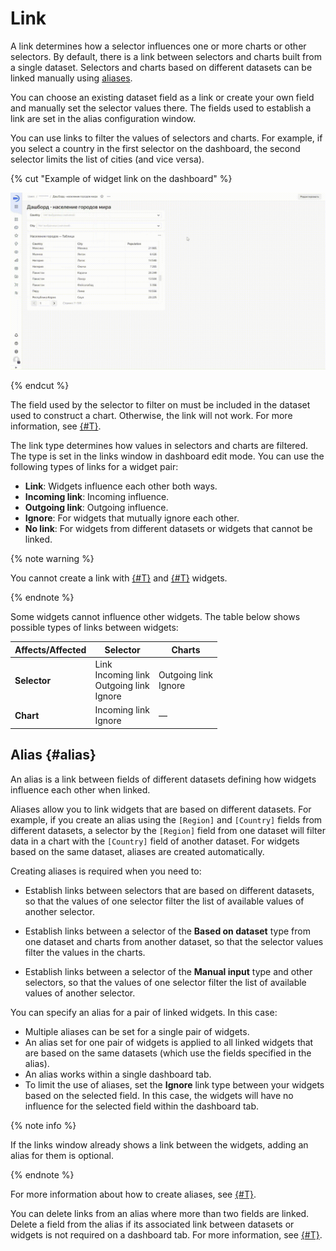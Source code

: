 # Link

A link determines how a selector influences one or more charts or other selectors. By default, there is a link between selectors and charts built from a single dataset. Selectors and charts based on different datasets can be linked manually using [aliases](#alias).

You can choose an existing dataset field as a link or create your own field and manually set the selector values there. The fields used to establish a link are set in the alias configuration window.

You can use links to filter the values of selectors and charts. For example, if you select a country in the first selector on the dashboard, the second selector limits the list of cities (and vice versa).

{% cut "Example of widget link on the dashboard" %}

![image](../../_assets/datalens/concepts/dashboard-link-example.gif)

{% endcut %}

The field used by the selector to filter on must be included in the dataset used to construct a chart. Otherwise, the link will not work. For more information, see [{#T}](../concepts/data-join.md).

The link type determines how values in selectors and charts are filtered. The type is set in the links window in dashboard edit mode.
You can use the following types of links for a widget pair:


* **Link**: Widgets influence each other both ways.
* **Incoming link**: Incoming influence.
* **Outgoing link**: Outgoing influence.
* **Ignore**: For widgets that mutually ignore each other.
* **No link**: For widgets from different datasets or widgets that cannot be linked.


{% note warning %}

You cannot create a link with [{#T}](./widget.md#text) and [{#T}](./widget.md#title) widgets.

{% endnote %}

Some widgets cannot influence other widgets. The table below shows possible types of links between widgets:


| Affects/Affected | Selector | Charts |
----- | ----- | -----
| **Selector** | Link<br/>Incoming link<br/>Outgoing link<br/>Ignore | Outgoing link<br/>Ignore |
| **Chart** | Incoming link<br/>Ignore | — |


## Alias {#alias}

An alias is a link between fields of different datasets defining how widgets influence each other when linked.


Aliases allow you to link widgets that are based on different datasets. For example, if you create an alias using the `[Region]` and `[Country]` fields from different datasets, a selector by the `[Region]` field from one dataset will filter data in a chart with the `[Country]` field of another dataset. For widgets based on the same dataset, aliases are created automatically.


Creating aliases is required when you need to:

* Establish links between selectors that are based on different datasets, so that the values of one selector filter the list of available values of another selector.

* Establish links between a selector of the **Based on dataset** type from one dataset and charts from another dataset, so that the selector values filter the values in the charts.

* Establish links between a selector of the **Manual input** type and other selectors, so that the values of one selector filter the list of available values of another selector.

You can specify an alias for a pair of linked widgets. In this case:

* Multiple aliases can be set for a single pair of widgets.
* An alias set for one pair of widgets is applied to all linked widgets that are based on the same datasets (which use the fields specified in the alias).
* An alias works within a single dashboard tab.
* To limit the use of aliases, set the **Ignore** link type between your widgets based on the selected field. In this case, the widgets will have no influence for the selected field within the dashboard tab.

{% note info %}

If the links window already shows a link between the widgets, adding an alias for them is optional.

{% endnote %}

For more information about how to create aliases, see [{#T}](../operations/dashboard/create-alias.md).

You can delete links from an alias where more than two fields are linked. Delete a field from the alias if its associated link between datasets or widgets is not required on a dashboard tab. For more information, see [{#T}](../operations/dashboard/edit-alias.md).

